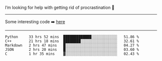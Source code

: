 I’m looking for help with getting rid of procrastination 🤔

-----

Some interesting code :arrow_right: [here](https://github.com/zhen8838/playground)

-----

<!--START_SECTION:waka-->
```text
Python     33 hrs 52 mins  █████████████░░░░░░░░░░░░   51.86 % 
C++        21 hrs 18 mins  ████████░░░░░░░░░░░░░░░░░   32.61 % 
Markdown   2 hrs 47 mins   █░░░░░░░░░░░░░░░░░░░░░░░░   04.27 % 
JSON       2 hrs 20 mins   █░░░░░░░░░░░░░░░░░░░░░░░░   03.60 % 
C          1 hr 35 mins    ▓░░░░░░░░░░░░░░░░░░░░░░░░   02.43 % 
```
<!--END_SECTION:waka-->

<!--
**zhen8838/zhen8838** is a ✨ _special_ ✨ repository because its `README.md` (this file) appears on your GitHub profile.

Here are some ideas to get you started:

- 🔭 I’m currently working on ...
- 🌱 I’m currently learning ...
- 👯 I’m looking to collaborate on ...
 ...
- 💬 Ask me about ...
- 📫 How to reach me: ...
- 😄 Pronouns: ...
- ⚡ Fun fact: ...
-->
